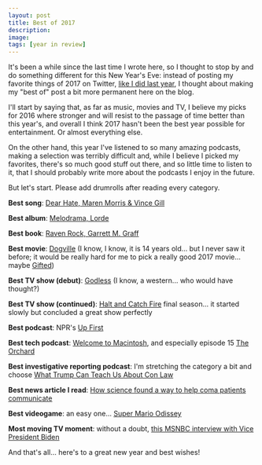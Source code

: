 ```yaml
---
layout: post
title: Best of 2017
description:
image:
tags: [year in review]
---
```

It's been a while since the last time I wrote here, so I thought to stop by and do something different for this New Year's Eve: instead of posting my favorite things of 2017 on Twitter, [like I did last year](https://twitter.com/cdf1982/timelines/815234385796562944), I thought about making my "best of" post a bit more permanent here on the blog. 

I'll start by saying that, as far as music, movies and TV, I believe my picks for 2016 where stronger and will resist to the passage of time better than this year's, and overall I think 2017 hasn't been the best year possible for entertainment. Or almost everything else.

On the other hand, this year I've listened to so many amazing podcasts, making a selection was terribly difficult and, while I believe I picked my favorites, there's so much good stuff out there, and so little time to listen to it, that I should probably write more about the podcasts I enjoy in the future.

But let's start. Please add drumrolls after reading every category.

**Best song**: [Dear Hate, Maren Morris & Vince Gill](https://geo.itunes.apple.com/us/album/dear-hate-feat-vince-gill/1292305143?i=1292305145&mt=1&app=music&at=1000l3L9)

**Best album**: [Melodrama, Lorde](https://geo.itunes.apple.com/us/album/melodrama/1211010237?mt=1&app=music&at=1000l3L9)

**Best book**: [Raven Rock, Garrett M. Graff](https://geo.itunes.apple.com/us/book/raven-rock/id1013993131?mt=11&at=1000l3L9)

**Best movie**: [Dogville](https://geo.itunes.apple.com/us/movie/dogville/id268551058?mt=6&at=1000l3L9) (I know, I know, it is 14 years old... but I never saw it before; it would be really hard for me to pick a really good 2017 movie... maybe [Gifted](https://geo.itunes.apple.com/us/movie/gifted/id1223051043?mt=6&at=1000l3L9))

**Best TV show (debut)**: [Godless](https://www.netflix.com/it/title/80097141) (I know, a western... who would have thought?)

**Best TV show (continued)**: [Halt and Catch Fire](https://geo.itunes.apple.com/us/tv-season/halt-and-catch-fire-season-4/id1260735611?mt=4&at=1000l3L9) final season... it started slowly but concluded a great show perfectly

**Best podcast**: NPR's [Up First](https://www.npr.org/podcasts/510318/up-first)

**Best tech podcast**: [Welcome to Macintosh](https://www.macintosh.fm/), and especially episode 15 [The Orchard](https://overcast.fm/+ELuVUuhP4)

**Best investigative reporting podcast**: I'm stretching the category a bit and choose [What Trump Can Teach Us About Con Law](https://trumpconlaw.com/)

**Best news article I read**: [How science found a way to help coma patients communicate](https://www.theguardian.com/news/2017/sep/05/how-science-found-a-way-to-help-coma-patients-communicate)

**Best videogame**: an easy one... [Super Mario Odissey](http://amzn.to/2BXyP0p)

**Most moving TV moment**: without a doubt, [this MSNBC interview with Vice President Biden](https://youtu.be/oYanqUi8iWs)

And that's all... here's to a great new year and best wishes!